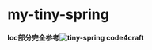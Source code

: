# my-tiny-spring

**Ioc部分完全参考![tiny-spring code4craft](https://github.com/code4craft/tiny-spring)**
